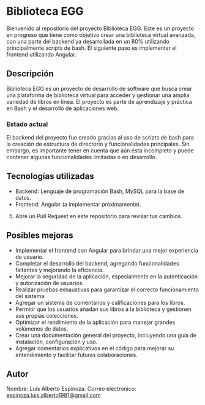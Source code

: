 # Biblioteca EGG

Bienvenido al repositorio del proyecto Biblioteca EGG. Este es un proyecto en progreso que tiene como objetivo crear una biblioteca virtual avanzada, con una parte del backend ya desarrollada en un 80% utilizando principalmente scripts de bash. El siguiente paso es implementar el frontend utilizando Angular.

## Descripción

Biblioteca EGG es un proyecto de desarrollo de software que busca crear una plataforma de biblioteca virtual para acceder y gestionar una amplia variedad de libros en línea. El proyecto es parte de aprendizaje y práctica en Bash y  el desarrollo de aplicaciones web.

### Estado actual

El backend del proyecto fue creado gracias al uso de scripts de bash para la creación de estructura de directorio y funcionalidades principales. Sin embargo, es importante tener en cuenta que aún está incompleto y puede contener algunas funcionalidades limitadas o en desarrollo.

## Tecnologías utilizadas

* Backend: Lenguaje de programación Bash, MySQL para la base de datos.
* Frontend: Angular (a implementar próximamente).

5. Abre un Pull Request en este repositorio para revisar tus cambios.

## Posibles mejoras

* Implementar el frontend con Angular para brindar una mejor experiencia de usuario.
* Completar el desarrollo del backend, agregando funcionalidades faltantes y mejorando la eficiencia.
* Mejorar la seguridad de la aplicación, especialmente en la autenticación y autorización de usuarios.
* Realizar pruebas exhaustivas para garantizar el correcto funcionamiento del sistema.
* Agregar un sistema de comentarios y calificaciones para los libros.
* Permitir que los usuarios añadan sus libros a la biblioteca y gestionen sus propias colecciones.
* Optimizar el rendimiento de la aplicación para manejar grandes volúmenes de datos.
* Crear una documentación general del proyecto, incluyendo una guía de instalación, configuración y uso.
* Agregar comentarios explicativos en el código para mejorar su entendimiento y facilitar futuras colaboraciones.
## Autor
Nombre: Luis Alberto Espinoza. Correo electrónico: espinoza.luis.alberto1981@gmail.com
